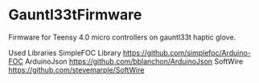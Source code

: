 # Gauntl33tFirmware
Firmware for Teensy 4.0 micro controllers on gauntl33t haptic glove.

Used Libraries
SimpleFOC Library https://github.com/simplefoc/Arduino-FOC
ArduinoJson https://github.com/bblanchon/ArduinoJson
SoftWire https://github.com/stevemarple/SoftWire
